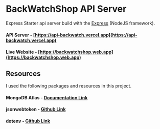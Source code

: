 # BackWatchShop API Server

Express Starter api server build with the [Express](https://expressjs.com/en/starter/installing.html) (NodeJS framework).

#### API Server - [https://api-backwatch.vercel.app](https://api-backwatch.vercel.app)

#### Live Website - [https://backwatchshop.web.app](https://backwatchshop.web.app)

## Resources
I used the following packages and resources in this project.

#### MongoDB Atlas - [Documentation Link](https://www.mongodb.com/docs)

#### jsonwebtoken - [Github Link](https://github.com/auth0/node-jsonwebtoken)

#### dotenv - [Github Link](https://github.com/motdotla/dotenv)